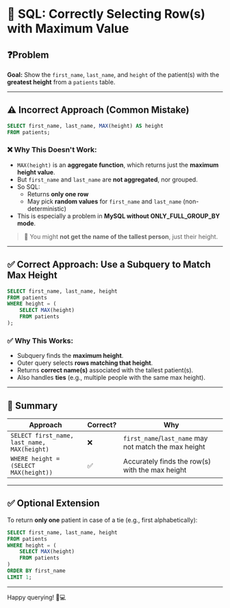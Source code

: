 
# 🧠 SQL: Correctly Selecting Row(s) with Maximum Value

## ❓Problem

**Goal:** Show the `first_name`, `last_name`, and `height` of the patient(s) with the **greatest height** from a `patients` table.

---

## ⚠️ Incorrect Approach (Common Mistake)

```sql
SELECT first_name, last_name, MAX(height) AS height
FROM patients;
```

### ❌ Why This Doesn't Work:

- `MAX(height)` is an **aggregate function**, which returns just the **maximum height value**.
- But `first_name` and `last_name` are **not aggregated**, nor grouped.
- So SQL:
  - Returns **only one row**
  - May pick **random values** for `first_name` and `last_name` (non-deterministic)
- This is especially a problem in **MySQL without ONLY_FULL_GROUP_BY mode**.

> 🔴 You might **not get the name of the tallest person**, just their height.

---

## ✅ Correct Approach: Use a Subquery to Match Max Height

```sql
SELECT first_name, last_name, height
FROM patients
WHERE height = (
    SELECT MAX(height)
    FROM patients
);
```

### ✅ Why This Works:

- Subquery finds the **maximum height**.
- Outer query selects **rows matching that height**.
- Returns **correct name(s)** associated with the tallest patient(s).
- Also handles **ties** (e.g., multiple people with the same max height).

---

## 🧠 Summary

| Approach | Correct? | Why |
|----------|----------|-----|
| `SELECT first_name, last_name, MAX(height)` | ❌ | `first_name`/`last_name` may not match the max height |
| `WHERE height = (SELECT MAX(height))`       | ✅ | Accurately finds the row(s) with the max height |

---

## ✅ Optional Extension

To return **only one** patient in case of a tie (e.g., first alphabetically):

```sql
SELECT first_name, last_name, height
FROM patients
WHERE height = (
    SELECT MAX(height)
    FROM patients
)
ORDER BY first_name
LIMIT 1;
```

---

Happy querying! 🧬💻
